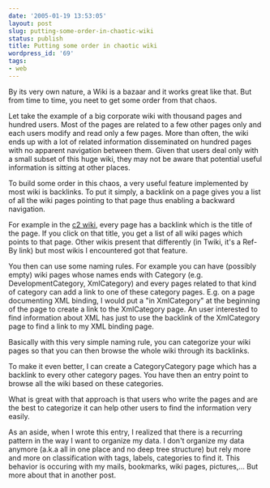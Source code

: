 ```yaml
---
date: '2005-01-19 13:53:05'
layout: post
slug: putting-some-order-in-chaotic-wiki
status: publish
title: Putting some order in chaotic wiki
wordpress_id: '69'
tags:
- web
---
```


By its very own nature, a Wiki is a bazaar and it works great like that. But from time to time, you neet to get some order from that chaos.  


Let take the example of a big corporate wiki with thousand pages and hundred users. Most of the pages are related to a few other pages only and each users modify and read only a few pages.
More than often, the wiki ends up with a lot of related information disseminated on hundred pages with no apparent navigation between them. Given that users deal only with a small subset of this huge wiki, they may not be aware that potential useful information is sitting at other places.






To build some order in this chaos, a very useful feature implemented by most wiki is backlinks. To put it simply, a backlink on a page gives you a list of all the wiki pages pointing to that page thus enabling a backward navigation.  

For example in the [c2 wiki](http://c2.com/cgi/wiki?), every page has a backlink which is the title of the page. If you click on that title, you get a list of all wiki pages which points to that page. Other wikis present that differently (in Twiki, it's a Ref-By link) but most wikis I encountered got that feature.  

You then can use some naming rules. For example you can have (possibly empty) wiki pages whose names ends with Category (e.g. DevelopmentCategory, XmlCategory) and every pages related to that kind of category can add a link to one of these category pages.
E.g. on a page documenting XML binding, I would put a "in XmlCategory" at the beginning of the page to create a link to the XmlCategory page. An user interested to find information about XML has just to use the backlink of the XmlCategory page to find a link to my XML binding page.






Basically with this very simple naming rule, you can categorize your wiki pages so that you can then browse the whole wiki through its backlinks.  

To make it even better, I can create a CategoryCategory page which has a backlink to every other category pages. You have then an entry point to browse all the wiki based on these categories.  



What is great with that approach is that users who write the pages and are the best to categorize it can help other users to find the information very easily.





As an aside, when I wrote this entry, I realized that there is a recurring pattern in the way I want to organize my data. I don't organize my data anymore (a.k.a all in one place and no deep tree structure) but rely more and more on classification with tags, labels, categories to find it. This behavior is occuring with my mails, bookmarks, wiki pages, pictures,... But more about that in another post.
